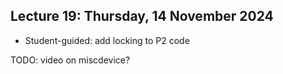 ## Lecture 19: Thursday, 14 November 2024

* Student-guided: add locking to P2 code

TODO: video on miscdevice?

